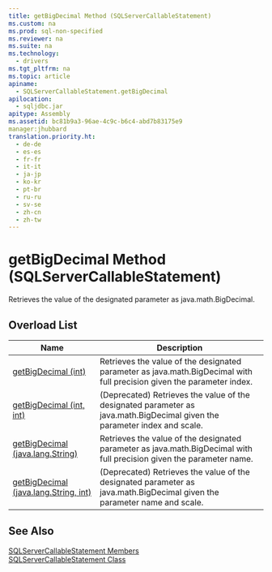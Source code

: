 ```yaml
---
title: getBigDecimal Method (SQLServerCallableStatement)
ms.custom: na
ms.prod: sql-non-specified
ms.reviewer: na
ms.suite: na
ms.technology: 
  - drivers
ms.tgt_pltfrm: na
ms.topic: article
apiname: 
  - SQLServerCallableStatement.getBigDecimal
apilocation: 
  - sqljdbc.jar
apitype: Assembly
ms.assetid: bc81b9a3-96ae-4c9c-b6c4-abd7b83175e9
manager:jhubbard
translation.priority.ht: 
  - de-de
  - es-es
  - fr-fr
  - it-it
  - ja-jp
  - ko-kr
  - pt-br
  - ru-ru
  - sv-se
  - zh-cn
  - zh-tw
---
```

# getBigDecimal Method (SQLServerCallableStatement)
  Retrieves the value of the designated parameter as java.math.BigDecimal.  
  
## Overload List  
  
|Name|Description|  
|----------|-----------------|  
|[getBigDecimal \(int\)](../content/getBigDecimal-Method--int-.md)|Retrieves the value of the designated parameter as java.math.BigDecimal with full precision given the parameter index.|  
|[getBigDecimal \(int, int\)](../content/getBigDecimal-Method--int--int-.md)|\(Deprecated\) Retrieves the value of the designated parameter as java.math.BigDecimal given the parameter index and scale.|  
|[getBigDecimal \(java.lang.String\)](../content/getBigDecimal-Method--java.lang.String-.md)|Retrieves the value of the designated parameter as java.math.BigDecimal with full precision given the parameter name.|  
|[getBigDecimal \(java.lang.String, int\)](../content/getBigDecimal-Method--java.lang.String--int-.md)|\(Deprecated\) Retrieves the value of the designated parameter as java.math.BigDecimal given the parameter name and scale.|  
  
## See Also  
 [SQLServerCallableStatement Members](../content/SQLServerCallableStatement-Members.md)   
 [SQLServerCallableStatement Class](../content/SQLServerCallableStatement-Class.md)  
  
  